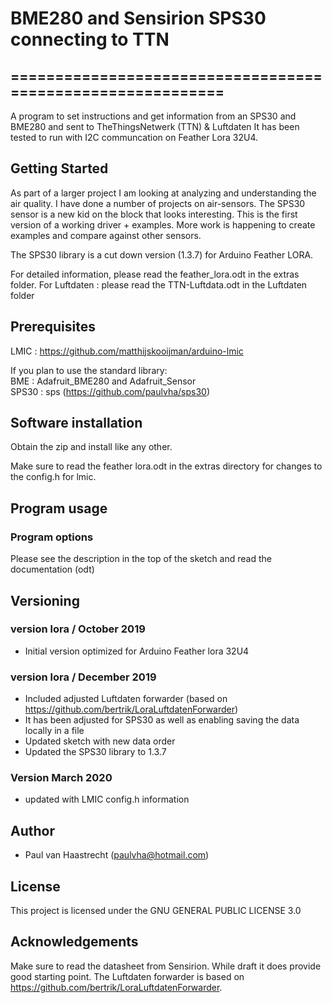 # BME280 and Sensirion SPS30 connecting to TTN

## ===========================================================

A program to set instructions and get information from an SPS30 and BME280
and sent to TheThingsNetwerk (TTN) & Luftdaten
It has been tested to run with I2C communcation on Feather Lora 32U4.

## Getting Started
As part of a larger project I am looking at analyzing and understanding the air quality.
I have done a number of projects on air-sensors. The SPS30 sensor is a new kid on the block
that looks interesting. This is the first version of a working driver + examples.
More work is happening to create examples and compare against other sensors.

The SPS30 library is a cut down version (1.3.7) for Arduino Feather LORA.

For detailed information, please read the feather_lora.odt in the extras folder.
For Luftdaten : please read the TTN-Luftdata.odt in the Luftdaten folder

## Prerequisites
LMIC  : https://github.com/matthijskooijman/arduino-lmic

If you plan to use the standard library:
<br> BME   : Adafruit_BME280 and Adafruit_Sensor
<br> SPS30 : sps (https://github.com/paulvha/sps30)

## Software installation
Obtain the zip and install like any other.

Make sure to read the feather lora.odt in the extras directory for changes to
the config.h for lmic.

## Program usage
### Program options
Please see the description in the top of the sketch and read the documentation (odt)

## Versioning

### version lora / October 2019
 * Initial version optimized for Arduino Feather lora 32U4

### version lora / December 2019
 * Included adjusted Luftdaten forwarder (based on https://github.com/bertrik/LoraLuftdatenForwarder)
 * It has been adjusted for SPS30 as well as enabling saving the data locally in a file
 * Updated sketch with new data order
 * Updated the SPS30 library to 1.3.7

### Version March 2020
 * updated with LMIC config.h information

## Author
 * Paul van Haastrecht (paulvha@hotmail.com)

## License
This project is licensed under the GNU GENERAL PUBLIC LICENSE 3.0

## Acknowledgements
Make sure to read the datasheet from Sensirion. While draft it does provide good starting point.
The Luftdaten forwarder is based on https://github.com/bertrik/LoraLuftdatenForwarder.

